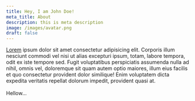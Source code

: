 ```yaml
---
title: Hey, I am John Doe!
meta_title: About
description: this is meta description
image: /images/avatar.png
draft: false
---
```

<u>Lorem</u> ipsum dolor sit amet consectetur adipisicing elit. Corporis illum nesciunt commodi vel nisi ut alias excepturi ipsum, totam, labore tempora, odit ex iste tempore sed. Fugit voluptatibus perspiciatis assumenda nulla ad nihil, omnis vel, doloremque sit quam autem optio maiores, illum eius facilis et quo consectetur provident dolor similique! Enim voluptatem dicta expedita veritatis repellat dolorum impedit, provident quasi at.\
\
Hellow\...
